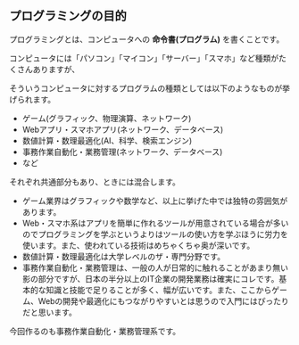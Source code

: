 ## プログラミングの目的

プログラミングとは、コンピュータへの **命令書(プログラム)** を書くことです。

コンピュータには「パソコン」「マイコン」「サーバー」「スマホ」など種類がたくさんありますが、

そういうコンピュータに対するプログラムの種類としては以下のようなものが挙げられます。

* ゲーム(グラフィック、物理演算、ネットワーク)
* Webアプリ・スマホアプリ(ネットワーク、データベース)
* 数値計算・数理最適化(AI、科学、検索エンジン)
* 事務作業自動化・業務管理(ネットワーク、データベース)
* など

それぞれ共通部分もあり、ときには混合します。

* ゲーム業界はグラフィックや数学など、以上に挙げた中では独特の雰囲気があります。
* Web・スマホ系はアプリを簡単に作れるツールが用意されている場合が多いのでプログラミングを学ぶというよりはツールの使い方を学ぶほうに労力を使います。また、使われている技術はめちゃくちゃ奥が深いです。
* 数値計算・数理最適化は大学レベルのザ・専門分野です。
* 事務作業自動化・業務管理は、一般の人が日常的に触れることがあまり無い影の部分ですが、日本の半分以上のIT企業の開発業務は確実にコレです。基本的な知識と技能で足りることが多く、幅が広いです。また、ここからゲーム、Webの開発や最適化にもつながりやすいとは思うので入門にはぴったりだと思います。

今回作るのも事務作業自動化・業務管理系です。
